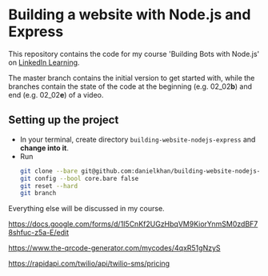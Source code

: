 # Building a website with Node.js and Express

This repository contains the code for my course 'Building Bots with Node.js' on [LinkedIn Learning](https://www.linkedin.com/learning/instructors/daniel-khan).

The master branch contains the initial version to get started with, while the branches contain the state of the code at the beginning (e.g. 02_02**b**) and end (e.g. 02_02**e**) of a video.

## Setting up the project

* In your terminal, create directory `building-website-nodejs-express` and **change into it**.
* Run 
  ```bash
  git clone --bare git@github.com:danielkhan/building-website-nodejs-express.git .git
  git config --bool core.bare false
  git reset --hard
  git branch
  ```
  
Everything else will be discussed in my course.


https://docs.google.com/forms/d/1I5CnKf2UGzHbqVM9KiorYnmSM0zdBF78shfuc-z5a-E/edit

https://www.the-qrcode-generator.com/mycodes/4qxR51gNzyS

https://rapidapi.com/twilio/api/twilio-sms/pricing